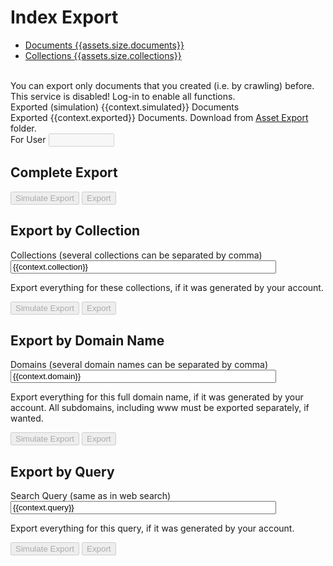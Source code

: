 # Index Export

<ul class="nav nav-pills" role="tablist">
  <li role="presentation" class="active"><a href="#">Documents <span class="badge">{{assets.size.documents}}</span></a></li>
  <li role="presentation" class="active"><a href="#">Collections <span class="badge">{{assets.size.collections}}</span></a></li>
</ul>

<br>
You can export only documents that you created (i.e. by crawling) before.

<div id="DisabledWarning" class="alert alert-danger" role="alert">This service is disabled! Log-in to enable all functions.</div>
<div id="SimulatedSuccess" class="alert alert-warning" role="alert">Exported (simulation) {{context.simulated}} Documents</div>
<div id="ExportSuccess" class="alert alert-info" role="alert">Exported {{context.exported}} Documents. Download from <a href="/data_warehouse/assets/?path=/export">Asset Export</a> folder.</div>


<form action=".">
<div class="form-group" id="forUserDiv">
    <label for="forUser">For User</label>
    <input class="form-control" name="forUser" id="forUser" type="text" size="10" maxlength="10" value="" disabled/>
</div>
</form>


## Complete Export

<form action=".">
<button type="submit" name="AllSimulateExport" value="Simulate Export" id="AllSimulateExport" class="btn btn-info" disabled/>Simulate Export</button>
<button type="submit" name="AllExport" value="Export" id="AllExport" class="btn btn-danger" disabled/>Export</button>
</form>


## Export by Collection

<form action=".">
<div class="form-group">
    <label for="collection">Collections (several collections can be separated by comma)</label>
    <input class="form-control" name="collection" id="collection" type="text" size="50" maxlength="256" value="{{context.collection}}"  placeholder="user"/>
    <p class="help-block">Export everything for these collections, if it was generated by your account.</p>
</div>

<button type="submit" name="CollectionSimulateExport" value="Simulate Export" id="CollectionSimulateExport" class="btn btn-info" disabled/>Simulate Export</button>
<button type="submit" name="CollectionExport" value="Export" id="CollectionExport" class="btn btn-danger" disabled/>Export</button>
</form>


## Export by Domain Name

<form action=".">
<div class="form-group">
    <label for="domain">Domains (several domain names can be separated by comma)</label>
    <input class="form-control" name="domain" id="domain" type="text" size="50" maxlength="256" value="{{context.domain}}" placeholder="demo-domain-name.org"/>
    <p class="help-block">Export everything for this full domain name, if it was generated by your account. All subdomains, including www must be exported separately, if wanted.</p>
</div>

<button type="submit" name="DomainSimulateExport" value="Simulate Export" id="DomainSimulateExport" class="btn btn-info" disabled/>Simulate Export</button>
<button type="submit" name="DomainExport" value="Export" id="DomainExport" class="btn btn-danger" disabled/>Export</button>
</form>


## Export by Query

<form action=".">
<div class="form-group">
    <label for="query">Search Query (same as in web search)</label>
    <input class="form-control" name="query" id="query" type="text" size="50" maxlength="256" value="{{context.query}}" placeholder=""/>
    <p class="help-block">Export everything for this query, if it was generated by your account.</p>
</div>

<button type="submit" name="QuerySimulateExport" value="Simulate Export" id="QuerySimulateExport" class="btn btn-info" disabled/>Simulate Export</button>
<button type="submit" name="QueryExport" value="Export" id="QueryExport" class="btn btn-danger" disabled/>Export</button>
</form>

<script>
document.getElementById("forUser").value = "{{context.forUser}}";
document.getElementById("forUser").disabled = {{context.forUser_disabled}};
if ({{context.forUser_disabled}}) document.getElementById("forUserDiv").remove();
document.getElementById("AllSimulateExport").disabled = {{context.simulate_disabled}};
document.getElementById("AllExport").disabled = {{context.all_export_disabled}};
document.getElementById("CollectionSimulateExport").disabled = {{context.simulate_disabled}};
document.getElementById("CollectionExport").disabled = {{context.collection_export_disabled}};
document.getElementById("DomainSimulateExport").disabled = {{context.simulate_disabled}};
document.getElementById("DomainExport").disabled = {{context.domain_export_disabled}};
document.getElementById("QuerySimulateExport").disabled = {{context.simulate_disabled}};
document.getElementById("QueryExport").disabled = {{context.query_export_disabled}};
if (!{{context.simulate_disabled}}) document.getElementById("DisabledWarning").remove();
if ({{context.simulated}} == 0) document.getElementById("SimulatedSuccess").remove();
if ({{context.exported}} == 0) document.getElementById("ExportSuccess").remove();
</script>